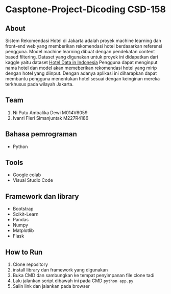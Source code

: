 # Casptone-Project-Dicoding CSD-158

## About
Sistem Rekomendasi Hotel di Jakarta adalah proyek machine learning dan front-end web yang memberikan rekomendasi hotel berdasarkan referensi pengguna. Model machine learning dibuat dengan pendekatan content based filtering. Dataset yang digunakan untuk proyek ini didapatkan dari kaggle yaitu dataset [Hotel Data in Indonesia](https://www.kaggle.com/arifzainurrohman/hotel-data?select=Hotels+Around+Jakarta+Area+ori.csv) Pengguna dapat menginput nama hotel dan model akan memeberikan rekomendasi hotel yang mirip dengan hotel yang diinput. Dengan adanya aplikasi ini diharapkan dapat membantu pengguna menentukan hotel sesuai dengan keinginan mereka terkhusus pada wilayah Jakarta.


## Team
1. Ni Putu Ambalika Dewi M014V6059
2. Ivanri Fleri Simanjuntak M227R4186

## Bahasa pemrograman
- Python

## Tools
- Google colab
- Visual Studio Code

## Framework dan library
- Bootstrap
- Scikit-Learn
- Pandas
- Numpy
- Matplotlib
- Flask

## How to Run

1. Clone repository
2. install library dan framework yang digunakan
3. Buka CMD dan sambungkan ke tempat penyimpanan file clone tadi
4. Lalu jalankan script dibawah ini pada CMD `python app.py`
5. Salin link dan jalankan pada browser
